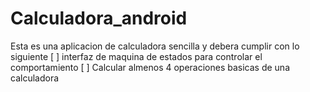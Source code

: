 # Calculadora_android
Esta es una aplicacion de calculadora sencilla 
y debera cumplir con lo siguiente
[ ] interfaz de maquina de estados para controlar el comportamiento
[ ] Calcular almenos 4 operaciones basicas de una calculadora